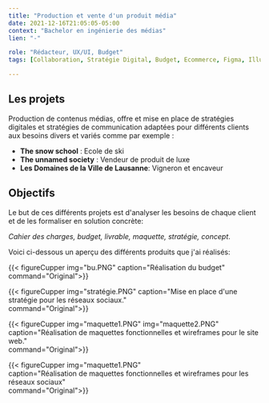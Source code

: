 ```yaml
---
title: "Production et vente d'un produit média"
date: 2021-12-16T21:05:05-05:00
context: "Bachelor en ingénierie des médias"
lien: "-"

role: "Rédacteur, UX/UI, Budget"
tags: [Collaboration, Stratégie Digital, Budget, Ecommerce, Figma, Illustrator, Photoshop ]

---
```

## Les projets

Production de contenus médias, offre et mise en place de stratégies digitales et stratégies de communication adaptées pour différents clients aux besoins divers et variés comme par exemple :

* **The snow school** : Ecole de ski
* **The unnamed society** : Vendeur de produit de luxe
* **Les Domaines de la Ville de Lausanne**: Vigneron et encaveur


## Objectifs
Le but de ces différents projets est d'analyser les besoins de chaque client et de les formaliser en solution concrète: 

*Cahier des charges, budget, livrable, maquette, stratégie, concept*.

Voici ci-dessous un aperçu des différents produits que j'ai réalisés:

{{< figureCupper
img="bu.PNG" 
caption="Réalisation du budget"
command="Original">}}


 {{< figureCupper
img="stratégie.PNG" 
caption="Mise en place d'une stratégie pour les réseaux sociaux."  
command="Original">}}

 {{< figureCupper
img="maquette1.PNG" 
img="maquette2.PNG" 
caption="Réalisation de maquettes fonctionnelles et wireframes pour le site web."  
command="Original">}}

 {{< figureCupper
img="maquette1.PNG"  
caption="Réalisation de maquettes fonctionnelles et wireframes pour les réseaux sociaux"  
command="Original">}}


